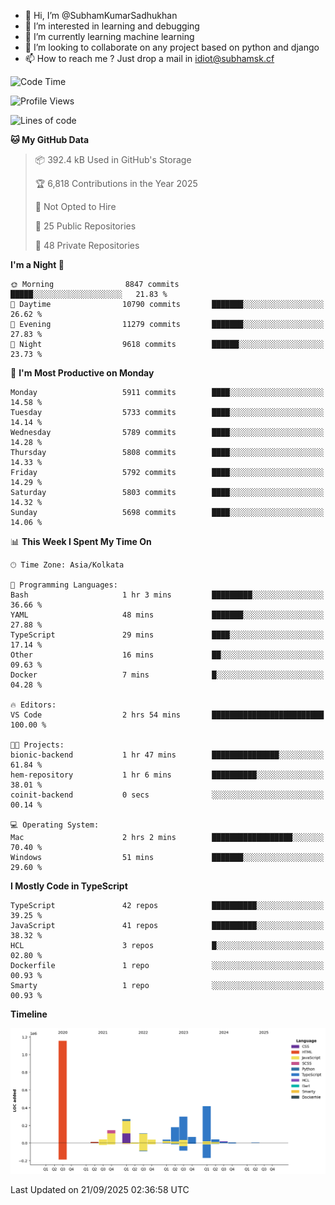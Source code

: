 - 👋 Hi, I’m @SubhamKumarSadhukhan
- 👀 I’m interested in learning and debugging
- 🌱 I’m currently learning machine learning
- 💞️ I’m looking to collaborate on any project based on python and django
- 📫 How to reach me ?
      Just drop a mail in idiot@subhamsk.cf

<!---
SubhamKumarSadhukhan/SubhamKumarSadhukhan is a ✨ special ✨ repository because its `README.md` (this file) appears on your GitHub profile.
You can click the Preview link to take a look at your changes.
--->


<!--START_SECTION:waka-->
![Code Time](http://img.shields.io/badge/Code%20Time-3%2C080%20hrs%2044%20mins-blue)

![Profile Views](http://img.shields.io/badge/Profile%20Views-7-blue)

![Lines of code](https://img.shields.io/badge/From%20Hello%20World%20I%27ve%20Written-2.8%20million%20lines%20of%20code-blue)

**🐱 My GitHub Data** 

> 📦 392.4 kB Used in GitHub's Storage 
 > 
> 🏆 6,818 Contributions in the Year 2025
 > 
> 🚫 Not Opted to Hire
 > 
> 📜 25 Public Repositories 
 > 
> 🔑 48 Private Repositories 
 > 
**I'm a Night 🦉** 

```text
🌞 Morning                8847 commits        █████░░░░░░░░░░░░░░░░░░░░   21.83 % 
🌆 Daytime                10790 commits       ███████░░░░░░░░░░░░░░░░░░   26.62 % 
🌃 Evening                11279 commits       ███████░░░░░░░░░░░░░░░░░░   27.83 % 
🌙 Night                  9618 commits        ██████░░░░░░░░░░░░░░░░░░░   23.73 % 
```
📅 **I'm Most Productive on Monday** 

```text
Monday                   5911 commits        ████░░░░░░░░░░░░░░░░░░░░░   14.58 % 
Tuesday                  5733 commits        ████░░░░░░░░░░░░░░░░░░░░░   14.14 % 
Wednesday                5789 commits        ████░░░░░░░░░░░░░░░░░░░░░   14.28 % 
Thursday                 5808 commits        ████░░░░░░░░░░░░░░░░░░░░░   14.33 % 
Friday                   5792 commits        ████░░░░░░░░░░░░░░░░░░░░░   14.29 % 
Saturday                 5803 commits        ████░░░░░░░░░░░░░░░░░░░░░   14.32 % 
Sunday                   5698 commits        ████░░░░░░░░░░░░░░░░░░░░░   14.06 % 
```


📊 **This Week I Spent My Time On** 

```text
🕑︎ Time Zone: Asia/Kolkata

💬 Programming Languages: 
Bash                     1 hr 3 mins         █████████░░░░░░░░░░░░░░░░   36.66 % 
YAML                     48 mins             ███████░░░░░░░░░░░░░░░░░░   27.88 % 
TypeScript               29 mins             ████░░░░░░░░░░░░░░░░░░░░░   17.14 % 
Other                    16 mins             ██░░░░░░░░░░░░░░░░░░░░░░░   09.63 % 
Docker                   7 mins              █░░░░░░░░░░░░░░░░░░░░░░░░   04.28 % 

🔥 Editors: 
VS Code                  2 hrs 54 mins       █████████████████████████   100.00 % 

🐱‍💻 Projects: 
bionic-backend           1 hr 47 mins        ███████████████░░░░░░░░░░   61.84 % 
hem-repository           1 hr 6 mins         ██████████░░░░░░░░░░░░░░░   38.01 % 
coinit-backend           0 secs              ░░░░░░░░░░░░░░░░░░░░░░░░░   00.14 % 

💻 Operating System: 
Mac                      2 hrs 2 mins        ██████████████████░░░░░░░   70.40 % 
Windows                  51 mins             ███████░░░░░░░░░░░░░░░░░░   29.60 % 
```

**I Mostly Code in TypeScript** 

```text
TypeScript               42 repos            ██████████░░░░░░░░░░░░░░░   39.25 % 
JavaScript               41 repos            ██████████░░░░░░░░░░░░░░░   38.32 % 
HCL                      3 repos             █░░░░░░░░░░░░░░░░░░░░░░░░   02.80 % 
Dockerfile               1 repo              ░░░░░░░░░░░░░░░░░░░░░░░░░   00.93 % 
Smarty                   1 repo              ░░░░░░░░░░░░░░░░░░░░░░░░░   00.93 % 
```



**Timeline**

![Lines of Code chart](https://raw.githubusercontent.com/SubhamKumarSadhukhan/SubhamKumarSadhukhan/main/assets/bar_graph.png)


 Last Updated on 21/09/2025 02:36:58 UTC
<!--END_SECTION:waka-->
